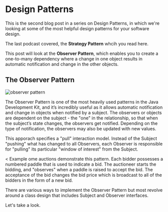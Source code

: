 # Design Patterns

This is the second blog post in a series on Design Patterns, in which we're looking at some of the most helpful design patterns for your software design.

The last podcast covered, the **Strategy Pattern** whcih you read here. 

This post will look at the **Observer Pattern**, which enables you to create a one-to-many dependency where a change in one object results in automatic notification and change in the other objects.

## The Observer Pattern

![observer pattern](https://user-images.githubusercontent.com/63193195/80313609-d0e1b400-87e3-11ea-90f9-14184f7f7042.jpg)

The Observer Pattern is one of the most heavily used patterns in the Java Development Kit, and it’s incredibly useful as it allows automatic notification and change in objects when notified by a subject. The observers or objects are dependent on the subject - the "one" in the relationship, so that when the subject’s state changes, the observers get notified. Depending on the type of notification, the observers may also be updated with new values.

This apporach specifies a "pull" interaction model. Instead of the Subject "pushing" what has changed to all Observers, each Observer is responsible for "pulling" its particular "window of interest" from the Subject. 

< Example ome auctions demonstrate this pattern. Each bidder possesses a numbered paddle that is used to indicate a bid. The auctioneer starts the bidding, and "observes" when a paddle is raised to accept the bid. The acceptance of the bid changes the bid price which is broadcast to all of the bidders in the form of a new bid.

There are various ways to implement the Observer Pattern but most revolve around a class design that includes Subject and Observer interfaces.

Let's take a look. 
